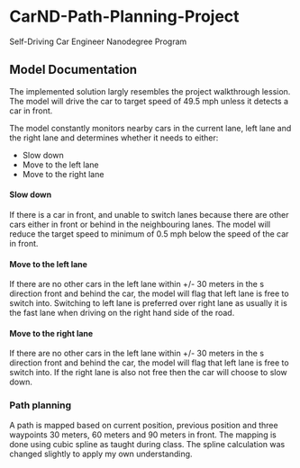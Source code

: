 # CarND-Path-Planning-Project
Self-Driving Car Engineer Nanodegree Program

## Model Documentation

The implemented solution largly resembles the project walkthrough lession. The model will drive the car to target speed of 49.5 mph unless it detects a car in front.

The model constantly monitors nearby cars in the current lane, left lane and the right lane and determines whether it needs to either:

- Slow down
- Move to the left lane
- Move to the right lane

#### Slow down
If there is a car in front, and unable to switch lanes because there are other cars either in front or behind in the neighbouring lanes. The model will reduce the target speed to minimum of 0.5 mph below the speed of the car in front.

#### Move to the left lane
If there are no other cars in the left lane within +/- 30 meters in the s direction front and behind the car, the model will flag that left lane is free to switch into. Switching to left lane is preferred over right lane as usually it is the fast lane when driving on the right hand side of the road.

#### Move to the right lane
If there are no other cars in the left lane within +/- 30 meters in the s direction front and behind the car, the model will flag that left lane is free to switch into. If the right lane is also not free then the car will choose to slow down.

### Path planning
A path is mapped based on current position, previous position and three waypoints 30 meters, 60 meters and 90 meters in front. The mapping is done using cubic spline as taught during class. The spline calculation was changed slightly to apply my own understanding.